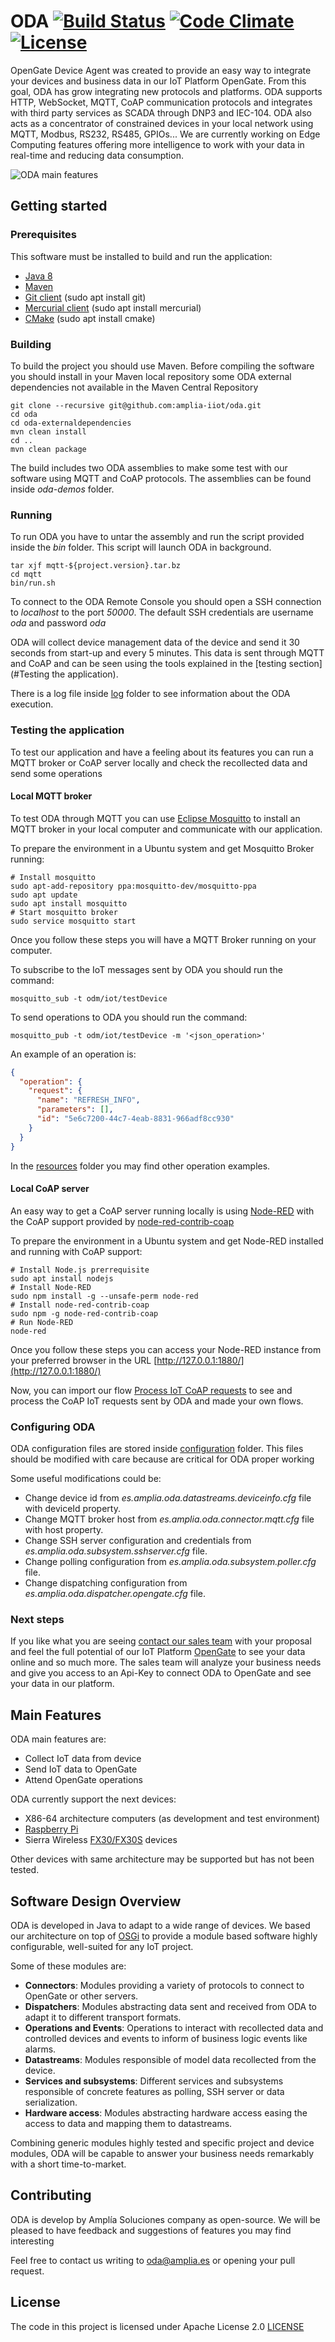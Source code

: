 # ODA [![Build Status](https://travis-ci.org/fjdearcos-amplia/oda.svg?branch=master)](https://travis-ci.org/fjdearcos-amplia/oda)  [![Code Climate](https://codeclimate.com/github/fjdearcos-amplia/oda/badges/gpa.svg)](https://codeclimate.com/github/fjdearcos-amplia/oda)  [![License](https://img.shields.io/badge/License-Apache%202.0-blue.svg)](https://opensource.org/licenses/Apache-2.0)

OpenGate Device Agent was created to provide an easy way to integrate your devices and business data in our IoT Platform OpenGate. From this goal, ODA has grow integrating new protocols and platforms. ODA supports HTTP, WebSocket, MQTT, CoAP communication protocols and integrates with third party services as SCADA through DNP3 and IEC-104. ODA also acts as a concentrator of constrained devices in your local network using MQTT, Modbus, RS232, RS485, GPIOs... We are currently working on Edge Computing features offering more intelligence to work with your data in real-time and reducing data consumption.  

![ODA main features](resources/ODA.png)

## Getting started

### Prerequisites

This software must be installed to build and run the application:
- [Java 8](https://www.java.com/en/download/faq/java8.xml)
- [Maven](https://maven.apache.org/)
- [Git client](https://git-scm.com/) (sudo apt install git)
- [Mercurial client](https://www.mercurial-scm.org/) (sudo apt install mercurial)
- [CMake](https://cmake.org/) (sudo apt install cmake)

### Building

To build the project you should use Maven. Before compiling the software you should install in your Maven local repository some ODA external dependencies not available in the Maven Central Repository

```shell
git clone --recursive git@github.com:amplia-iiot/oda.git
cd oda
cd oda-externaldependencies
mvn clean install
cd ..
mvn clean package
```

The build includes two ODA assemblies to make some test with our software using MQTT and CoAP protocols. The assemblies can be found inside *oda-demos* folder.

### Running

To run ODA you have to untar the assembly and run the script provided inside the *bin* folder. This script will launch ODA in background.

```shell
tar xjf mqtt-${project.version}.tar.bz
cd mqtt
bin/run.sh
```

To connect to the ODA Remote Console you should open a SSH connection to *localhost* to the port *50000*. The default SSH credentials are username *oda* and password *oda*

ODA will collect device management data of the device and send it 30 seconds from start-up and every 5 minutes. This data is sent through MQTT and CoAP and can be seen using the tools explained in the [testing section](#Testing the application).

There is a log file inside [log](log) folder to see information about the ODA execution.

### Testing the application

To test our application and have a feeling about its features you can run a MQTT broker or CoAP server locally and check the recollected data and send some operations

#### Local MQTT broker

To test ODA through MQTT you can use [Eclipse Mosquitto](https://mosquitto.org/) to install an MQTT broker in your local computer and communicate with our application.

To prepare the environment in a Ubuntu system and get Mosquitto Broker running:
```shell
# Install mosquitto
sudo apt-add-repository ppa:mosquitto-dev/mosquitto-ppa
sudo apt update
sudo apt install mosquitto
# Start mosquitto broker
sudo service mosquitto start
```

Once you follow these steps you will have a MQTT Broker running on your computer.

To subscribe to the IoT messages sent by ODA you should run the command:
```shell
mosquitto_sub -t odm/iot/testDevice
```

To send operations to ODA you should run the command:
```shell
mosquitto_pub -t odm/iot/testDevice -m '<json_operation>'
```
An example of an operation is:
```json
{
  "operation": {
    "request": {
	  "name": "REFRESH_INFO",
	  "parameters": [],
	  "id": "5e6c7200-44c7-4eab-8831-966adf8cc930"
	}
  }
}
```

In the [resources](resources) folder you may find other operation examples.

#### Local CoAP server

An easy way to get a CoAP server running locally is using [Node-RED](https://nodered.org/) with the CoAP support provided by [node-red-contrib-coap](https://flows.nodered.org/node/node-red-contrib-coap)

To prepare the environment in a Ubuntu system and get Node-RED installed and running with CoAP support:
```shell
# Install Node.js prerrequisite
sudo apt install nodejs
# Install Node-RED
sudo npm install -g --unsafe-perm node-red
# Install node-red-contrib-coap
sudo npm -g node-red-contrib-coap
# Run Node-RED
node-red
```

Once you follow these steps you can access your Node-RED instance from your preferred browser in the URL [http://127.0.0.1:1880/](http://127.0.0.1:1880/)

Now, you can import our flow [Process IoT CoAP requests](resources/process-coap-iot-requests-flow.json) to see and process the CoAP IoT requests sent by ODA and made your own flows.

### Configuring ODA

ODA configuration files are stored inside [configuration](configuration) folder. This files should be modified with care because are critical for ODA proper working

Some useful modifications could be:
- Change device id from *es.amplia.oda.datastreams.deviceinfo.cfg* file with deviceId property.
- Change MQTT broker host from *es.amplia.oda.connector.mqtt.cfg* file with host property.
- Change SSH server configuration and credentials from *es.amplia.oda.subsystem.sshserver.cfg* file.
- Change polling configuration from *es.amplia.oda.subsystem.poller.cfg* file.
- Change dispatching configuration from *es.amplia.oda.dispatcher.opengate.cfg* file.

### Next steps

If you like what you are seeing [contact our sales team](https://www.amplia-iiot.com/contact-amplia/) with your proposal and feel the full potential of our IoT Platform [OpenGate](https://www.amplia-iiot.com/iot-platform/) to see your data online and so much more. The sales team will analyze your business needs and give you access to an Api-Key to connect ODA to OpenGate and see your data in our platform.

## Main Features

ODA main features are:
- Collect IoT data from device
- Send IoT data to OpenGate
- Attend OpenGate operations

ODA currently support the next devices:
- X86-64 architecture computers (as development and test environment)
- [Raspberry Pi](https://www.raspberrypi.org/)
- Sierra Wireless [FX30/FX30S](https://source.sierrawireless.com/devices/fx-series/fx30/) devices

Other devices with same architecture may be supported but has not been tested.

## Software Design Overview

ODA is developed in Java to adapt to a wide range of devices. We based our architecture on top of [OSGi](https://www.osgi.org/) to provide a module based software highly configurable, well-suited for any IoT project.

Some of these modules are:
- **Connectors**: Modules providing a variety of protocols to connect to OpenGate or other servers.  
- **Dispatchers**: Modules abstracting data sent and received from ODA to adapt it to different transport formats.
- **Operations and Events**: Operations to interact with recollected data and controlled devices and events to inform of business logic events like alarms. 
- **Datastreams**: Modules responsible of model data recollected from the device.
- **Services and subsystems**: Different services and subsystems responsible of concrete features as polling, SSH server or data serialization.
- **Hardware access**: Modules abstracting hardware access easing the access to data and mapping them to datastreams.

Combining generic modules highly tested and specific project and device modules, ODA will be capable to answer your business needs remarkably with a short time-to-market. 

## Contributing

ODA is develop by Amplía Soluciones company as open-source. We will be pleased to have feedback and suggestions of features you may find interesting

Feel free to contact us writing to [oda@amplia.es](mailto:oda@amplia.es?subject=[GitHub]) or opening your pull request.

## License

The code in this project is licensed under Apache License 2.0 [LICENSE](LICENSE)
